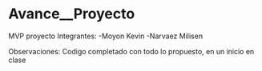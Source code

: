 # Avance__Proyecto
MVP proyecto
Integrantes:
-Moyon Kevin
-Narvaez Milisen


Observaciones:
Codigo completado con todo lo propuesto, en un inicio en clase
